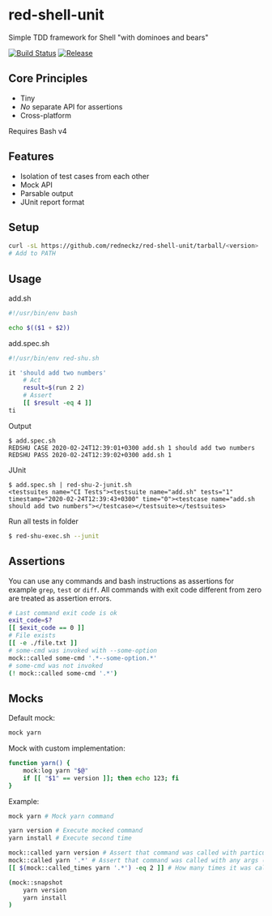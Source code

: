 # red-shell-unit

Simple TDD framework for Shell "with dominoes and bears"

[![Build Status][build-image]][build-url]
[![Release][release-image]][release-url]

## Core Principles

* Tiny
* _No_ separate API for assertions
* Cross-platform

Requires Bash v4

## Features

* Isolation of test cases from each other
* Mock API
* Parsable output
* JUnit report format

## Setup

```sh
curl -sL https://github.com/redneckz/red-shell-unit/tarball/<version> | tar -xzv
# Add to PATH
```

## Usage

add.sh
```sh
#!/usr/bin/env bash

echo $(($1 + $2))
```

add.spec.sh
```sh
#!/usr/bin/env red-shu.sh

it 'should add two numbers'
    # Act
    result=$(run 2 2)
    # Assert
    [[ $result -eq 4 ]]
ti
```

Output
```
$ add.spec.sh
REDSHU CASE 2020-02-24T12:39:01+0300 add.sh 1 should add two numbers
REDSHU PASS 2020-02-24T12:39:02+0300 add.sh 1
```

JUnit
```
$ add.spec.sh | red-shu-2-junit.sh
<testsuites name="CI Tests"><testsuite name="add.sh" tests="1" timestamp="2020-02-24T12:39:43+0300" time="0"><testcase name="add.sh should add two numbers"></testcase></testsuite></testsuites>
```

Run all tests in folder
```sh
$ red-shu-exec.sh --junit
```

## Assertions

You can use any commands and bash instructions as assertions for example `grep`, `test` or `diff`.
All commands with exit code different from zero are treated as assertion errors.

```sh
# Last command exit code is ok
exit_code=$?
[[ $exit_code == 0 ]]
# File exists
[[ -e ./file.txt ]]
# some-cmd was invoked with --some-option
mock::called some-cmd '.*--some-option.*'
# some-cmd was not invoked    
(! mock::called some-cmd '.*')
```

## Mocks

Default mock: 
```sh
mock yarn
```

Mock with custom implementation:
```sh
function yarn() {
    mock:log yarn "$@"
    if [[ "$1" == version ]]; then echo 123; fi
}
```

Example:
```sh
mock yarn # Mock yarn command

yarn version # Execute mocked command
yarn install # Execute second time

mock::called yarn version # Assert that command was called with particular args
mock::called yarn '.*' # Assert that command was called with any args (RegExp)
[[ $(mock::called_times yarn '.*') -eq 2 ]] # How many times it was called

(mock::snapshot
    yarn version
    yarn install
)
```

[build-image]: https://cloud.drone.io/api/badges/redneckz/red-shell-unit/status.svg
[build-url]: https://cloud.drone.io/redneckz/red-shell-unit
[release-image]: https://img.shields.io/github/v/tag/redneckz/red-shell-unit
[release-url]: https://github.com/redneckz/red-shell-unit/releases
